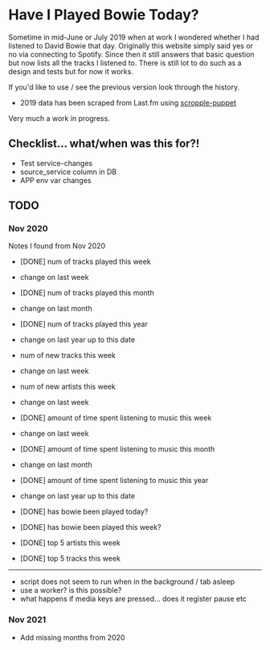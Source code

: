 # Have I Played Bowie Today?

Sometime in mid-June or July 2019 when at work I wondered whether I had listened to David Bowie that day. Originally this website simply said yes or no via connecting to Spotify. Since then it still answers that basic question but now lists all the tracks I listened to. There is still lot to do such as a design and tests but for now it works.

If you'd like to use / see the previous version look through the history.

- 2019 data has been scraped from Last.fm using [scropple-puppet](https://github.com/ihuntington/scropple-puppet)

Very much a work in progress.

## Checklist... what/when was this for?!

- Test service-changes
- source_service column in DB
- APP env var changes

## TODO

### Nov 2020

Notes I found from Nov 2020

- [DONE] num of tracks played this week
- change on last week

- [DONE] num of tracks played this month
- change on last month

- [DONE] num of tracks played this year
- change on last year up to this date

- num of new tracks this week
- change on last week

- num of new artists this week
- change on last week

- [DONE] amount of time spent listening to music this week
- change on last week

- [DONE] amount of time spent listening to music this month
- change on last month

- [DONE] amount of time spent listening to music this year
- change on last year up to this date

- [DONE] has bowie been played today?
- [DONE] has bowie been played this week?

- [DONE] top 5 artists this week
- [DONE] top 5 tracks this week

---

- script does not seem to run when in the background / tab asleep
- use a worker? is this possible?
- what happens if media keys are pressed... does it register pause etc

### Nov 2021
- Add missing months from 2020
